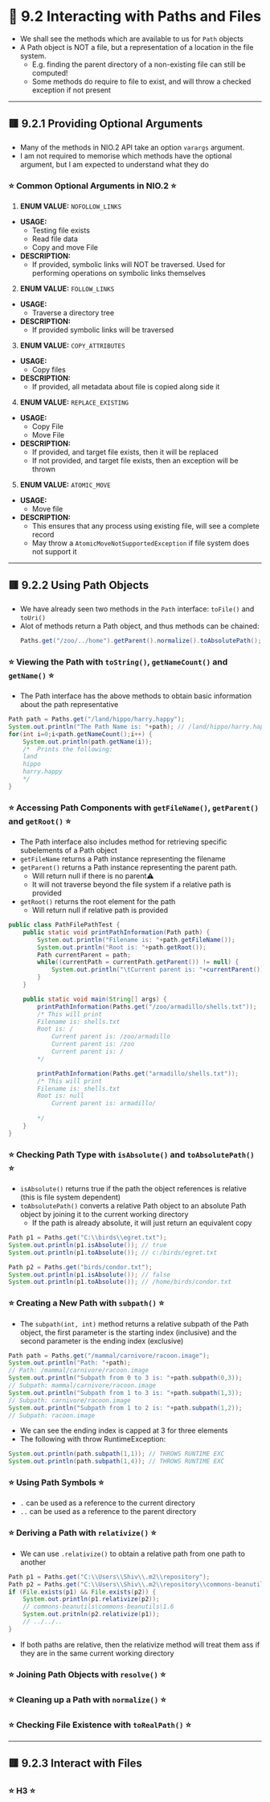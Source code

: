 <link href="../../styles.css" rel="stylesheet"></link>

# 🧠 9.2 Interacting with Paths and Files

* We shall see the methods which are available to us for `Path` objects
* A Path object is NOT a file, but a representation of a location in the file system.
    * E.g. finding the parent directory of a non-existing file can still be computed!
    * Some methods do require to file to exist, and will throw a checked exception if not present

<hr>

## 🟥 9.2.1 Providing Optional Arguments

* Many of the methods in NIO.2 API take an option `varargs` argument.
* I am not required to memorise which methods have the optional argument, but I am expected to understand what they do


### ⭐ Common Optional Arguments in NIO.2 ⭐
1) **ENUM VALUE:** `NOFOLLOW_LINKS`
* **USAGE:**
    - Testing file exists
    - Read file data
    - Copy and move File
* **DESCRIPTION:**
    - If provided, symbolic links will NOT be traversed. Used for performing operations on symbolic links themselves


2) **ENUM VALUE:** `FOLLOW_LINKS`
* **USAGE:**
    - Traverse a directory tree
* **DESCRIPTION:**
    - If provided symbolic links will be traversed

3) **ENUM VALUE:** `COPY_ATTRIBUTES`
* **USAGE:**    
    - Copy files
* **DESCRIPTION:**
    - If provided, all metadata about file is copied along side it


4) **ENUM VALUE:** `REPLACE_EXISTING`
* **USAGE:**
    - Copy File
    - Move File
* **DESCRIPTION:**
    - If provided, and target file exists, then it will be replaced
    - If not provided, and target file exists, then an exception will be thrown

5) **ENUM VALUE:** `ATOMIC_MOVE`
* **USAGE:**
    - Move file
* **DESCRIPTION:**
    - This ensures that any process using existing file, will see a complete record
    - May throw a `AtomicMoveNotSupportedException` if file system does not support it

<hr>

## 🟥 9.2.2 Using Path Objects
* We have already seen two methods in the `Path` interface: `toFile()` and `toUri()`
* Alot of methods return a Path object, and thus methods can be chained:
    ```java
    Paths.get("/zoo/../home").getParent().normalize().toAbsolutePath();
    ```

### ⭐ Viewing the Path with `toString()`, `getNameCount()` and `getName()` ⭐
* The Path interface has the above methods to obtain basic information about the path representative
```java
Path path = Paths.get("/land/hippo/harry.happy");
System.out.println("The Path Name is: "+path); // /land/hippo/harry.happy
for(int i=0;i<path.getNameCount();i++) {
    System.out.println(path.getName(i));
    /*  Prints the following:
    land
    hippo
    harry.happy
    */
}
```

### ⭐ Accessing Path Components with `getFileName()`, `getParent()` and `getRoot()` ⭐
* The Path interface also includes method for retrieving specific subelements of a Path object
* `getFileName` returns a Path instance representing the filename
* `getParent()` returns a Path instance representing the parent path.
    - Will return null if there is no parent⚠️
    - It will not traverse beyond the file system if a relative path is provided
* `getRoot()` returns the root element for the path
    - Will return null if relative path is provided

```java
public class PathFilePathTest {
    public static void printPathInformation(Path path) {
        System.out.println("Filename is: "+path.getFileName());
        System.out.println("Root is: "+path.getRoot());
        Path currentParent = path;
        while((currentPath = currentPath.getParent()) != null) {
            System.out.println("\tCurrent parent is: "+currentParent());
        }
    }

    public static void main(String[] args) {
        printPathInformation(Paths.get("/zoo/armadillo/shells.txt"));
        /* This will print
        Filename is: shells.txt
        Root is: /
            Current parent is: /zoo/armadillo
            Current parent is: /zoo
            Current parent is: /
        */

        printPathInformation(Paths.get("armadillo/shells.txt"));
        /* This will print
        Filename is: shells.txt
        Root is: null
            Current parent is: armadillo/
        
        */
    }
}
```

### ⭐ Checking Path Type with `isAbsolute()` and `toAbsolutePath()` ⭐
* `isAbsolute()` returns true if the path the object references is relative (this is file system dependent)
* `toAbsolutePath()` converts a relative Path object to an absolute Path object by joining it to the current working directory
    - If the path is already absolute, it will just return an equivalent copy

```java
Path p1 = Paths.get("C:\\birds\\egret.txt");
System.out.println(p1.isAbsolute()); // true
System.out.println(p1.toAbsolute()); // c:/birds/egret.txt

Path p2 = Paths.get("birds/condor.txt");
System.out.println(p1.isAbsolute()); // false
System.out.println(p1.toAbsolute()); // /home/birds/condor.txt
```


### ⭐ Creating a New Path with `subpath()` ⭐
* The `subpath(int, int)` method returns a relative subpath of the Path object, the first parameter is the starting index (inclusive) and the second parameter is the ending index (exclusive)
```java
Path path = Paths.get("/mammal/carnivore/racoon.image");
System.out.println("Path: "+path);
// Path: /mammal/carnivore/racoon.image
System.out.println("Subpath from 0 to 3 is: "+path.subpath(0,3));
// Subpath: mammal/carnivore/racoon.image
System.out.println("Subpath from 1 to 3 is: "+path.subpath(1,3));
// Subpath: carnivore/racoon.image
System.out.println("Subpath from 1 to 2 is: "+path.subpath(1,2));
// Subpath: racoon.image
```
* We can see the ending index is capped at 3 for three elements
* The following with throw RuntimeException:
```java
System.out.println(path.subpath(1,1)); // THROWS RUNTIME EXC
System.out.println(path.subpath(1,4)); // THROWS RUNTIME EXC
```

### ⭐ Using Path Symbols ⭐
* `.` can be used as a reference to the current directory
* `..` can be used as a reference to the parent directory

### ⭐ Deriving a Path with `relativize()` ⭐
* We can use `.relativize()` to obtain a relative path from one path to another
```java
Path p1 = Paths.get("C:\\Users\\Shiv\\.m2\\repository");
Path p2 = Paths.get("C:\\Users\\Shiv\\.m2\\repository\\commons-beanutils\\commons-beanutils\\1.6");
if (File.exists(p1) && File.exists(p2)) {
    System.out.println(p1.relativize(p2)); 
    // commons-beanutils\commons-beanutils\1.6
    System.out.pritnln(p2.relativize(p1));
    // ../../..
}
```
* If both paths are relative, then the relativize method will treat them ass if they are in the same current working directory

### ⭐ Joining Path Objects with `resolve()` ⭐


### ⭐ Cleaning up a Path with `normalize()` ⭐


### ⭐ Checking File Existence with `toRealPath()` ⭐



<hr>

## 🟥 9.2.3 Interact with Files



### ⭐ H3 ⭐
